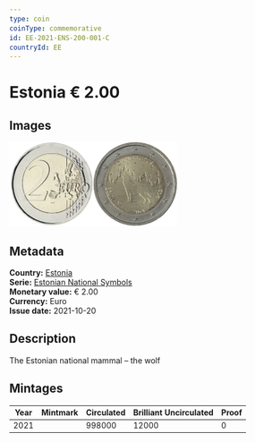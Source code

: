 ```yaml
---
type: coin
coinType: commemorative
id: EE-2021-ENS-200-001-C
countryId: EE
---
```


# Estonia € 2.00

## Images

<img src="../../Images/common-2007-200.webp" height="150" alt="Front image"><img src="Images/EE-2021-200-001.webp" height="150" alt="Back image">

## Metadata

**Country:** [Estonia](../../Countries/Estonia/index.md)\
**Serie:** [Estonian National Symbols](index.md)\
**Monetary value:** € 2.00\
**Currency:** Euro\
**Issue date:** 2021-10-20

## Description
The Estonian national mammal – the wolf

## Mintages

| Year | Mintmark | Circulated | Brilliant Uncirculated | Proof |
| ---- | -------- | ---------- | ---------------------- | ----- |
| 2021 |          | 998000     | 12000                  | 0     |
